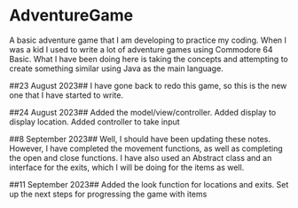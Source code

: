 # AdventureGame

A basic adventure game that I am developing to practice my coding.
When I was a kid I used to write a lot of adventure games using Commodore 64 Basic.
What I have been doing here is taking the concepts and attempting to create something similar using
Java as the main language.

##23 August 2023##
I have gone back to redo this game, so this is the new one that I have started to write.

##24 August 2023##
Added the model/view/controller. Added display to display location. Added controller to take input

##8 September 2023##
Well, I should have been updating these notes. However, I have completed the movement functions, as well as
completing the open and close functions. I have also used an Abstract class and an interface for the exits,
which I will be doing for the items as well.

##11 September 2023##
Added the look function for locations and exits. Set up the next steps for progressing the game with items
